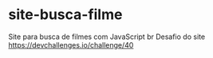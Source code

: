 # site-busca-filme
Site para busca de filmes com JavaScript br
Desafio do site https://devchallenges.io/challenge/40
